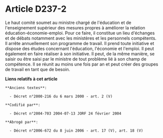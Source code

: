 # Article D237-2

Le haut comité soumet au ministre chargé de l'éducation et de l'enseignement supérieur des mesures propres à améliorer la
relation éducation-économie-emploi. Pour ce faire, il constitue un lieu d'échanges et de débats notamment avec les ministères
et les personnels compétents. Il arrête annuellement son programme de travail. Il prend toute initiative et dispose des
études concernant l'éducation, l'économie et l'emploi. Il peut également en faire réaliser à son initiative. Il peut, de la
même manière, se saisir ou être saisi par le ministre de tout problème lié à son champ de compétence. Il se réunit au moins
une fois par an et peut créer des groupes de travail en tant que de besoin.

**Liens relatifs à cet article**

	**Anciens textes**:

	  - Décret n°2000-216 du 6 mars 2000 - art. 2 (V)

	**Codifié par**:

	  - Décret n°2004-703 2004-07-13 JORF 24 février 2004

	**Abrogé par**:

	  - Décret n°2006-672 du 8 juin 2006 - art. 17 (V), art. 18 (V)
